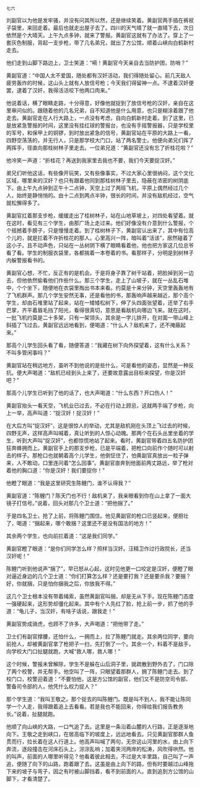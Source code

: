     七六 

   刘副官以为他是发牢骚，并没有问其所以然，还是继续笑着。黄副官两手插在裤衩子袋里，来回走着。最后也就走出屋子去了。四川的天气晴了就一直晴下去，次日依然是个大晴天。上午九点多钟，就来了警报。黄副官这就有了办法了。穿上了一套灰色制服，背起一支步枪，带了几名弟兄，就出了方公馆，顺着山峡向白鹤新村走去。

   他们走到山脚下路边上，卫士笑道：“嗬！黄副官今天亲自去当防护团，防哨？”

   黄副官道：“中国人太不爱国，随处都有汉奸活动，我们得随处留心。前几天敌人疲劳轰炸的时候，这山头上就有人放信号枪；今天我们得留神一点。不逮着汉奸便罢，逮着了汉奸，我得活活咬下他两口肉来。”

   他说着话，横了眼睛走路，十分得意，好像他就捉到了放信号枪的汉奸，亲自在这里审问似的。跟随着他的几名兄弟，自不知道他是什么用意，也只是糊涂着跟了他走去。黄副官走在人行大路上，一点没有考虑，自向白鹤新村走着。到了这里，已是放紧急警报的时间，这里没有挂红球的警报台，也没有手摇警报器，只是学校里的军号，和保甲上的铜锣，到时放出紧急的信号，黄副官站在平原的大路上一看，四野空荡荡的，并无行人，只是那学校大门口，站了两名警士。他便向弟兄们挥了两挥手，径直向那桂树林子里走去。一位弟兄道：“黄副官还没有忘了折桂花啦？”

   他冷笑一声道：“折桂花？再送到我家里去我也不要，我们今天要捉汉奸。”

   弟兄们听他这话，有些像开玩笑，又有些像事实，不过大家心里很纳闷，这个文化区域，哪里来的汉奸？也只有跟着他同到那桂树林子里去，隐蔽在浓密的树阴底下。由上午九点钟到正午十二点钟，天空上过了两班飞机，平原上偶然经过几个人，始终是静悄悄的。由十二点到两点半钟，很长的时间，并没有敌机经过，空气就松懈得多了。

   黄副官扛着那支步枪，缓缓走出了桂树林子，站在山地草坡上，对四处看望着。就在这时，看见有三个学生，由那广场上走过来。他们好像没有介意到什么警报，个个摇撼着手膀子，只是慢慢走着。到了桂树林子下，黄副官认出来了，其中有位高个儿的，就是拦着不许折桂花的那人。心里高兴一阵，暗叫着“活该”，居然碰着了这小子。且不动声色，只站在一丛树阴下横了眼睛看着他，他也把方家这几位总爷看了看。学生的制服衣袋里，各都揣着一本卷着的书。看那样子，分明是到树林子内躲警报看书的。

   黄副官心想，不忙，反正有的是机会。于是将身子靠了树干站着，把脸掉到另一边去，但他依然偷看他们作些什么。那三个学生，走上了山坡子，就在一丛乱石堆中，个个坐下，随便地在衣袋里掏出书本来看。约莫是十来分钟，天空里轰轰地有了飞机群声。那几个学生安然无事，还是看他的书，那轰响声越来越近，那个高个学生，却由石堆里站了起来，站在一矮矮松树下，伸了头四面张望着，还举了右手巴掌，齐平着眉毛挡了阳光，看得很真切，意思是看敌机向哪边飞来。就在这时，一批飞机约莫是二十多架，只有一架领头，其余是一字儿排开，在对面一带山峰上斜插了飞过去。黄副官远远地看到，便喝道：“什么人？敌机来了，还不掩蔽起来。”

   那高个儿学生回头看了看，随便答道：“我藏在树下向外探望着，这有什么关系？不叫多管闲事吗？”

   黄副官站在稍远地方，虽听不到他说的是些什么，可是看他的姿态，显然是一种反抗。便大声喝道：“敌机已经到头上来了，还要故意露出目标来探望，你是汉奸吧？”

   那高个儿学生已听到了他的话了，也大声喝道：“什么东西？开口伤人！”

   黄副官抬头一看天空，飞机业已过去，不必在行动上顾忌，这就两手端了步枪，向上一举，高声叫道：“捉汉奸！捉汉奸！”

   在大后方叫“捉汉奸”，这是很惊人的举动，尤其是敌机刚在头顶上飞过去的时候，四野无声，这样高声叫喊着，真让听到的人惊心动魄。那两个在石头丛里坐着的学生，听到大声叫“捉汉奸”，也都惊慌地站了起来。看时，黄副官带着四五名防护团狂奔蜂拥而上。黄副官手上的那支步枪，已是平端着，把枪口向前作个随时可以射击的样子。那枪口也就朝着高个儿学生，他倒怔住了，怕黄副官真放出一粒子弹来，人不敢动，口里连问着“怎么回事”。黄副官直奔到他面前两丈路远，举了枪对着他的胸口道：“你是汉奸！我们要捉你！”

   他瞪了眼道：“我是这里研究生陈鲤门，谁不认得我？”

   黄副官道：“陈鲤门？陈天门也不行！敌机来了，我亲眼看到你在山上拿了一面大镜子打信号。”说着，回头对那几个卫士道：“把他捆了。”

   于是四名卫士，抢了上前，将陈鲤门围住。他见黄副官的枪口已竖起来，便胆壮了，喝道：“捆起来，哪个敢捆？这里还不是没有国法的地方！”

   其余两个学生，也向前拦着道：“这是我们同学。”

   黄副官瞪了眼道：“是你们同学怎么样？照样当汉奸。汪精卫作过行政院长，还当汉奸呢！”

   陈鲤门听到他说声“捆了”，早已怒从心起，这时见他更一口咬定是汉奸，便瞪了眼对逼近身边的几个卫士道：“你们打算怎么样？还是要打我？还是要杀我？要捆？好，你就捆，只是怕你捆我之后，你放我不得。”

   这几个卫士根本没有带着绳索，虽然黄副官叫捆，却是无从下手。现在陈鲤门态度一强硬起来，这形势却僵化起来。其中有个人先红了脸，抢上前一步，抓了他的手道：“龟儿子，当汉奸，有啥子话说，跟我走！”

   黄副官势成骑虎，也顾不了许多，大声喝道：“把他带了走。”

   卫士们有副官撑腰，还怕什么，一拥而上，拉了陈鲤门就走。其余两位同学，要向前抢人，却被黄副官拿了枪把子一扫，先打倒了一个。其余一个，料着不是敌手，向学校大门口扯腿就跑，大喊“救人哪，救人哪！”

   这个时候，警报未曾解除，学生不是躲在山后洞子里，就疏散到野外去了，门口除了两个校警，并无帮手。他空叫了一阵，只眼望着那群人，拥了陈鲤门走去。到了校门口，校警迎着道：“不要怕他，这是方公馆的副官，他们又不是防空司令部、警备司令部的人，他凭什么权力捉人？”

   那个学生道：“我叫王敬之。那个捉去的叫陈鲤门。既是叫不到人，我不能让陈同学一个人走，我得跟着追上去看看。若是我也不能回来，你得给我们报告教务长。”说着，扯腿就跑。

   他顺了向山峡的大路，一口气追了去。这里是一条沿着山麓的人行路，正是逐渐地向下。王敬之走到峡口，在居高临下的坡度上，远远地看去。只见黄副官那群人鱼贯而行，拉长着在这人行道上。他高声叫喊了两句，无奈这山河里的水，由上向下奔流，逐段撞击在河床石头上，淙淙乱响；加着夹河两岸的松涛，风吹得哄然。他的叫声，前面的人哪里听得见？他看着彼此相去，不过是大半里路，自己叫了一声追，便随了向下的山路，跑着跟了去。这虽是由上向下的路，但有时要越过山峰拖下来的坡子与弯子，因之有时被山脚挡着，看不到前面的人。直到追到方公馆的山脚下，才看清楚了。

